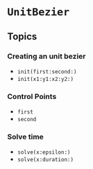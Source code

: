 # ``UnitBezier``

## Topics

### Creating an unit bezier

- ``init(first:second:)``
- ``init(x1:y1:x2:y2:)``

### Control Points

- ``first``
- ``second``

### Solve time

- ``solve(x:epsilon:)``
- ``solve(x:duration:)``
